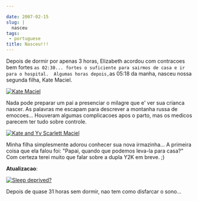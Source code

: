 ```yaml
---

date: 2007-02-15
slug: |
  nasceu
tags:
 - portuguese
title: Nasceu!!!
---
```


Depois de dormir por apenas 3 horas, Elizabeth acordou com contracoes
bem fortes
`as 02:30... fortes o suficiente para sairmos de casa e ir para o hospital.  Algumas horas depois,`as
05:18 da manha, nasceu nossa segunda filha, Kate Maciel.

[![Kate
Maciel](http://farm1.static.flickr.com/157/391029132_aa0fdb738d.jpg)](http://www.flickr.com/photos/25563799@N00/391029132/)

Nada pode preparar um pai a presenciar o milagre que e' ver sua crianca
nascer. As palavras me escapam para descrever a montanha russa de
emocoes... Houveram algumas complicacoes apos o parto, mas os medicos
parecem ter tudo sobre controle.

[![Kate and Yv Scarlett
Maciel](http://farm1.static.flickr.com/164/391029133_dab2f4ddf0_o.jpg)](http://www.flickr.com/photos/25563799@N00/391029133/)

Minha filha simplesmente adorou conhecer sua nova irmazinha... A
primeira coisa que ela falou foi: "Papai, quando que podemos leva-la
para casa?" Com certeza terei muito que falar sobre a dupla Y2K em
breve. ;)

**Atualizacao**:

[![Sleep
deprived?](http://farm1.static.flickr.com/188/391384813_4e7903fe69.jpg)](http://www.flickr.com/photos/25563799@N00/391384813/)

Depois de quase 31 horas sem dormir, nao tem como disfarcar o sono...
